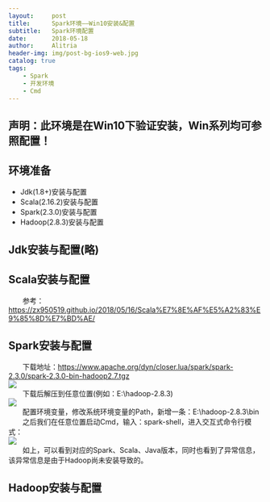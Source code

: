 ```yaml
---
layout:     post
title:      Spark环境——Win10安装&配置
subtitle:   Spark环境配置
date:       2018-05-18
author:     Alitria
header-img: img/post-bg-ios9-web.jpg
catalog: true
tags:
    - Spark
    - 开发环境
    - Cmd
---
```

## 声明：此环境是在Win10下验证安装，Win系列均可参照配置！

## 环境准备
- Jdk(1.8+)安装与配置
- Scala(2.16.2)安装与配置
- Spark(2.3.0)安装与配置
- Hadoop(2.8.3)安装与配置

## Jdk安装与配置(略)

## Scala安装与配置
&emsp;&emsp;参考：https://zx950519.github.io/2018/05/16/Scala%E7%8E%AF%E5%A2%83%E9%85%8D%E7%BD%AE/  

## Spark安装与配置  
&emsp;&emsp;下载地址：https://www.apache.org/dyn/closer.lua/spark/spark-2.3.0/spark-2.3.0-bin-hadoop2.7.tgz  
![](http://ww1.sinaimg.cn/large/005L0VzSgy1frfffou4l1j30qk0a0gn5.jpg)  
&emsp;&emsp;下载后解压到任意位置(例如：E:\hadoop-2.8.3)  
![](http://ww1.sinaimg.cn/large/005L0VzSgy1frffgy1bufj30gw078jrq.jpg)  
&emsp;&emsp;配置环境变量，修改系统环境变量的Path，新增一条：E:\hadoop-2.8.3\bin  
&emsp;&emsp;之后我们在任意位置启动Cmd，输入：spark-shell，进入交互式命令行模式：  
![](http://ww1.sinaimg.cn/large/005L0VzSgy1frffk9j8u0j30ni0kvwex.jpg)  
&emsp;&emsp;如上，可以看到对应的Spark、Scala、Java版本，同时也看到了异常信息，该异常信息是由于Hadoop尚未安装导致的。  

## Hadoop安装与配置
